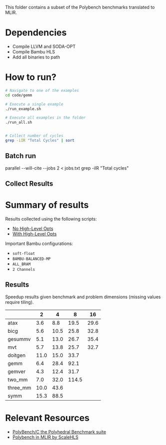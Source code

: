 This folder contains a subset of the Polybench benchmarks translated to MLIR.

# Dependencies

- Compile LLVM and SODA-OPT
- Compile Bambu HLS
- Add all binaries to path

# How to run?

```bash
# Navigate to one of the examples
cd code/gemm

# Execute a single example
./run_example.sh

# Execute all examples in the folder
./run_all.sh


# Collect number of cycles
grep -iIR "Total Cycles" | sort
```

## Batch run

parallel --will-cite --jobs 2 < jobs.txt
grep -iIR "Total cycles"

## Collect Results



# Summary of results

Results collected using the following scripts:

- [No High-Level Opts](scripts/outline-affine_for-opt_none-bambu-soft_float-with_ssdcs.sh)
- [With High-Level Opts](scripts/outline-affine_for-opt_full-bambu-soft_float-with_ssdcs.sh)

Important Bambu configurations:

- `soft-float`
- `BAMBU-BALANCED-MP`
- `ALL_BRAM`
- `2 Channels`

## Results

Speedup results given benchmark and problem dimensions (missing values require tiling). 

|             | 2    | 4    | 8     | 16   |
|-------------|------|------|-------|------|
| atax        | 3.6  | 8.8  | 19.5  | 29.6 |
| bicg        | 5.6  | 10.5 | 25.8  | 32.8 |
| gesummv     | 5.1  | 13.0 | 26.7  | 35.4 |
| mvt         | 5.7  | 13.8 | 25.7  | 32.7 |
| doitgen     | 11.0 | 15.0 | 33.7  |      |
| gemm        | 6.4  | 28.4 | 92.1  |      |
| gemver      | 4.3  | 12.4 | 31.7  |      |
| two_mm      | 7.0  | 32.0 | 114.5 |      |
| three_mm    | 10.0 | 43.6 |       |      |
| symm        | 15.3 | 88.5 |       |      |


# Relevant Resources

- [PolyBench/C the Polyhedral Benchmark suite][1]
- [Polybench in MLIR by ScaleHLS][2]

[1]: https://web.cse.ohio-state.edu/~pouchet.2/software/polybench/
[2]: https://github.com/hanchenye/scalehls/tree/master/samples/polybench